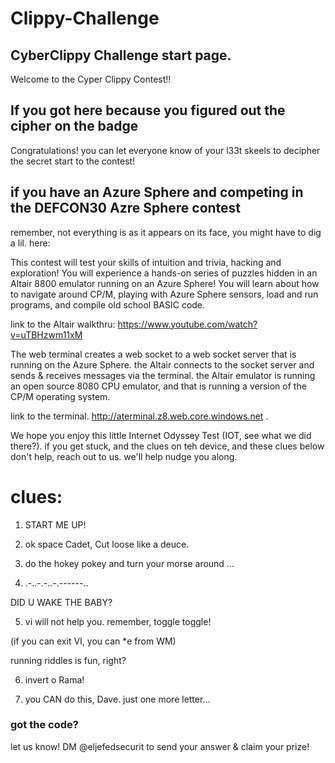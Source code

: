 # Clippy-Challenge
## CyberClippy Challenge start page. 

Welcome to the Cyper Clippy Contest!!

## If you got here because you figured out the cipher on the badge

Congratulations! you can let everyone know of your l33t skeels to decipher the secret start to the contest!


## if you have an Azure Sphere and competing in the DEFCON30 Azre Sphere contest
remember, not everything is as it appears on its face, you might have to dig a lil. here: 
<!-- we may or may not update comments on the fly as people progress -->
This contest will test your skills of intuition and trivia, hacking and exploration! You will experience a hands-on series of puzzles hidden in an Altair 8800 emulator running on an Azure Sphere! You will learn about how to navigate around CP/M, playing with Azure Sphere sensors,  load and run programs, and compile old school BASIC code. 


link to the Altair walkthru: 
https://www.youtube.com/watch?v=uTBHzwm11xM 

The web terminal creates a web socket to a web socket server that is running on the Azure Sphere. the Altair connects to the socket server and sends & receives messages via the terminal. the Altair emulator is running an open source 8080 CPU emulator, and that is running a version of the CP/M operating system.

link to the terminal.
http://aterminal.z8.web.core.windows.net  <!-- I'm sure you can figure out how to connect to your device's IP -->.


We hope you enjoy this little Internet Odyssey Test (IOT, see what we did there?). 
if you get stuck, and the clues on teh device, and these clues below don't help, reach out to us. we'll help nudge you along. 

# clues:
1. START ME UP!
<!-- C: 
C START
RUN C start
RUN START RUN
-->

2. ok space Cadet, Cut loose like a deuce.

3. do the hokey pokey and turn your morse around ...
<!-- it's kinda basic, RTFM is ur friend.. be sure to poke & THEN run! -->

4.  .-..-.-..-.------..
<!-- ___ it like a polaroid picture -->

DID U WAKE THE BABY?

5. vi will not help you. remember, toggle toggle!
<!--  err: 10 ; expected. -->
(if you can exit VI, you can *e from WM)

running riddles is fun, right?

6. invert o Rama!
<!-- right side up ;) -->

7. you CAN do this, Dave. 
   just one more letter...

### got the code?
let us know! DM @eljefedsecurit to send your answer & claim your prize!
